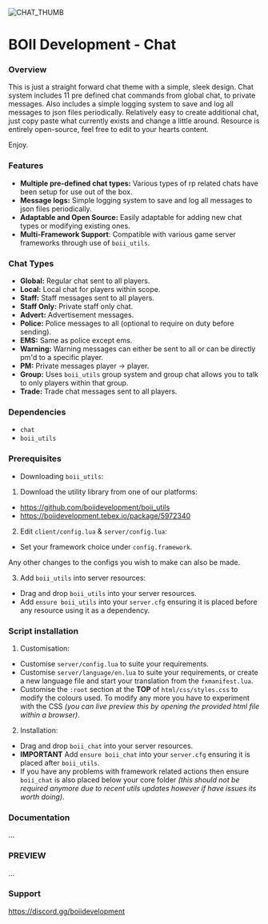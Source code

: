 ![CHAT_THUMB](https://github.com/boiidevelopment/boii_chat/assets/90377400/6d83f28c-afca-470f-a623-34d72d96f7d1)

# BOII Development - Chat

### Overview

This is just a straight forward chat theme with a simple, sleek design. 
Chat system includes 11 pre defined chat commands from global chat, to private messages.
Also includes a simple logging system to save and log all messages to json files periodically. 
Relatively easy to create additional chat, just copy paste what currently exists and change a little around. 
Resource is entirely open-source, feel free to edit to your hearts content. 

Enjoy.

### Features

- **Multiple pre-defined chat types:** Various types of rp related chats have been setup for use out of the box.
- **Message logs:** Simple logging system to save and log all messages to json files periodically.
- **Adaptable and Open Source:** Easily adaptable for adding new chat types or modifying existing ones.
- **Multi-Framework Support**: Compatible with various game server frameworks through use of `boii_utils`.

### Chat Types

- **Global:** Regular chat sent to all players.
- **Local:** Local chat for players within scope.
- **Staff:** Staff messages sent to all players.
- **Staff Only:** Private staff only chat.
- **Advert:** Advertisement messages.
- **Police:** Police messages to all (optional to require on duty before sending).
- **EMS:** Same as police except ems.
- **Warning:** Warning messages can either be sent to all or can be directly pm'd to a specific player.
- **PM:** Private messages player -> player.
- **Group:** Uses `boii_utils` group system and group chat allows you to talk to only players within that group.
- **Trade:** Trade chat messages sent to all players.

### Dependencies

- `chat`
- `boii_utils` 

### Prerequisites

- Downloading `boii_utils`:

1. Download the utility library from one of our platforms:

- https://github.com/boiidevelopment/boii_utils
- https://boiidevelopment.tebex.io/package/5972340

2. Edit `client/config.lua` & `server/config.lua`:

- Set your framework choice under `config.framework`.

Any other changes to the configs you wish to make can also be made.

3. Add `boii_utils` into server resources:

- Drag and drop `boii_utils` into your server resources.
- Add `ensure boii_utils` into your `server.cfg` ensuring it is placed before any resource using it as a dependency.

### Script installation

1. Customisation:

- Customise `server/config.lua` to suite your requirements.
- Customise `server/language/en.lua` to suite your requirements, or create a new language file and start your translation from the `fxmanifest.lua`.
- Customise the `:root` section at the **TOP** of `html/css/styles.css` to modify the colours used. To modify any more you have to experiment with the CSS *(you can live preview this by opening the provided html file within a browser)*.

2. Installation:

- Drag and drop `boii_chat` into your server resources.
- **IMPORTANT** Add `ensure boii_chat` into your `server.cfg` ensuring it is placed after `boii_utils`. 
- If you have any problems with framework related actions then ensure `boii_chat` is also placed below your core folder *(this should not be required anymore due to recent utils updates however if have issues its worth doing)*.

### Documentation
...

### PREVIEW
...

### Support
https://discord.gg/boiidevelopment

